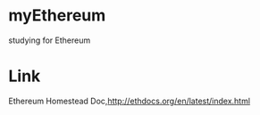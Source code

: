# myEthereum
studying for Ethereum

# Link
Ethereum Homestead Doc,http://ethdocs.org/en/latest/index.html
